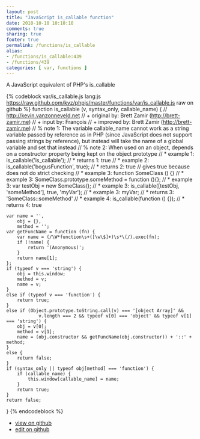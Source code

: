 ```yaml
---
layout: post
title: "JavaScript is_callable function"
date: 2010-10-10 10:10:10
comments: true
sharing: true
footer: true
permalink: /functions/is_callable
alias:
- /functions/is_callable:439
- /functions/439
categories: [ var, functions ]
---
```

A JavaScript equivalent of PHP's is_callable
<!-- more -->
{% codeblock var/is_callable.js lang:js https://raw.github.com/kvz/phpjs/master/functions/var/is_callable.js raw on github %}
function is_callable (v, syntax_only, callable_name) {
    // http://kevin.vanzonneveld.net
    // +   original by: Brett Zamir (http://brett-zamir.me)
    // +   input by: François
    // +   improved by: Brett Zamir (http://brett-zamir.me)
    // %        note 1: The variable callable_name cannot work as a string variable passed by reference as in PHP (since JavaScript does not support passing strings by reference), but instead will take the name of a global variable and set that instead
    // %        note 2: When used on an object, depends on a constructor property being kept on the object prototype
    // *     example 1: is_callable('is_callable');
    // *     returns 1: true
    // *     example 2: is_callable('bogusFunction', true);
    // *     returns 2: true // gives true because does not do strict checking
    // *     example 3: function SomeClass () {}
    // *     example 3: SomeClass.prototype.someMethod = function (){};
    // *     example 3: var testObj = new SomeClass();
    // *     example 3: is_callable([testObj, 'someMethod'], true, 'myVar');
    // *     example 3: myVar;
    // *     returns 3: 'SomeClass::someMethod'
    // *     example 4: is_callable(function () {});
    // *     returns 4: true

    var name = '',
        obj = {},
        method = '';
    var getFuncName = function (fn) {
        var name = (/\W*function\s+([\w\$]+)\s*\(/).exec(fn);
        if (!name) {
            return '(Anonymous)';
        }
        return name[1];
    };
    if (typeof v === 'string') {
        obj = this.window;
        method = v;
        name = v;
    }
    else if (typeof v === 'function') {
        return true;
    }
    else if (Object.prototype.toString.call(v) === '[object Array]' && 
                v.length === 2 && typeof v[0] === 'object' && typeof v[1] === 'string') {
        obj = v[0];
        method = v[1];
        name = (obj.constructor && getFuncName(obj.constructor)) + '::' + method;
    }
    else {
        return false;
    }
    if (syntax_only || typeof obj[method] === 'function') {
        if (callable_name) {
            this.window[callable_name] = name;
        }
        return true;
    }
    return false;
}
{% endcodeblock %}
<ul>
 <li><a href="https://github.com/kvz/phpjs/blob/master/functions/var/is_callable.js">view on github</a></li>
 <li><a href="https://github.com/kvz/phpjs/edit/master/functions/var/is_callable.js">edit on github</a></li>
</ul>
